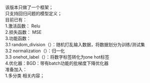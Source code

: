 该版本只做了一个框架；  
只支持回归问题的模型定义；  
目前已有：  
  1.激活函数： Relu  
  2.损失函数： MSE  
  3.功能函数：  
    3.1 random_division（）：随机打乱输入数据，将数据划分为训练/测试集  
    3.2 normalization（）：归一化  
    3.3 onehot_label（）：将数字标签转化为one hot标签  
  4.优化器：BGD：带有batch功能的批梯度下降优化器  
 准备加入：  
  1.多分类 相关内容；  
